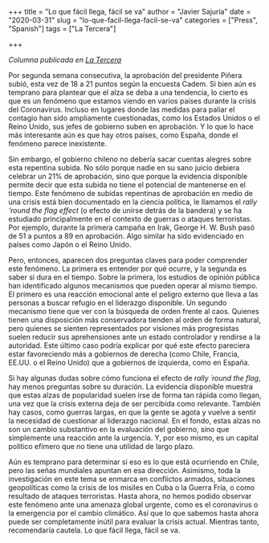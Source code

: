 +++
title = "Lo que fácil llega, fácil se va"
author = "Javier Sajuria"
date = "2020-03-31"
slug = "lo-que-facil-llega-facil-se-va"
categories = ["Press", "Spanish"]
tags = ["La Tercera"]

+++

*Columna publicada en [La Tercera][1]*

Por segunda semana consecutiva, la aprobación del presidente Piñera subió, esta vez de 18 a 21 puntos según la encuesta Cadem. Si bien aún es temprano para plantear que el alza se deba a una tendencia, lo cierto es que es un fenómeno que estamos viendo en varios países durante la crisis del Coronavirus. Incluso en lugares donde las medidas para paliar el contagio han sido ampliamente cuestionadas, como los Estados Unidos o el Reino Unido, sus jefes de gobierno suben en aprobación. Y lo que lo hace más interesante aún es que hay otros países, como España, donde el fenómeno parece inexistente.

Sin embargo, el gobierno chileno no debería sacar cuentas alegres sobre esta repentina subida. No sólo porque nadie en su sano juicio debiera celebrar un 21% de aprobación, sino que porque la evidencia disponible permite decir que esta subida no tiene el potencial de mantenerse en el tiempo. Este fenómeno de subidas repentinas de aprobación en medio de una crisis está bien documentado en la ciencia política, le llamamos el *rally ‘round the flag effect* (o efecto de unirse detrás de la bandera) y se ha estudiado principalmente en el contexto de guerras o ataques terroristas. Por ejemplo, durante la primera campaña en Irak, George H. W. Bush pasó de 51 a puntos a 89 en aprobación. Algo similar ha sido evidenciado en países como Japón o el Reino Unido.

Pero, entonces, aparecen dos preguntas claves para poder comprender este fenómeno. La primera es entender por qué ocurre, y la segunda es saber si dura en el tiempo. Sobre la primera, los estudios de opinión pública han identificado algunos mecanismos que pueden operar al mismo tiempo. El primero es una reacción emocional ante el peligro externo que lleva a las personas a buscar refugio en el liderazgo disponible. Un segundo mecanismo tiene que ver con la búsqueda de orden frente al caos. Quienes tienen una disposición más conservadora tienden al orden de forma natural, pero quienes se sienten representados por visiones más progresistas suelen reducir sus aprehensiones ante un estado controlador y rendirse a la autoridad. Este último caso podría explicar por qué este efecto pareciera estar favoreciendo más a gobiernos de derecha (como Chile, Francia, EE.UU. o el Reino Unido) que a gobiernos de izquierda, como en España.

Si hay algunas dudas sobre cómo funciona el efecto de *rally ´round the flag*, hay menos preguntas sobre su duración. La evidencia disponible muestra que estas alzas de popularidad suelen irse de forma tan rápida como llegan, una vez que la crisis externa deja de ser percibida como relevante. También hay casos, como guerras largas, en que la gente se agota y vuelve a sentir la necesidad de cuestionar al liderazgo nacional. En el fondo, estas alzas no son un cambio substantivo en la evaluación del gobierno, sino que simplemente una reacción ante la urgencia. Y, por eso mismo, es un capital político efímero que no tiene una utilidad de largo plazo.

Aún es temprano para determinar si eso es lo que está ocurriendo en Chile, pero las señas mundiales apuntan en esa dirección. Asimismo, toda la investigación en este tema se enmarca en conflictos armados, situaciones geopolíticas como la crisis de los misiles en Cuba o la Guerra Fría, o como resultado de ataques terroristas. Hasta ahora, no hemos podido observar este fenómeno ante una amenaza global urgente, como es el coronavirus o la emergencia por el cambio climático. Así que lo que sabemos hasta ahora puede ser completamente inútil para evaluar la crisis actual. Mientras tanto, recomendaría cautela. Lo que fácil llega, fácil se va.

 [1]: https://www.latercera.com/opinion/noticia/lo-que-facil-llega-facil-se-va/JLSNQFFIXRFS5NEWXZ2PC2USZ4/